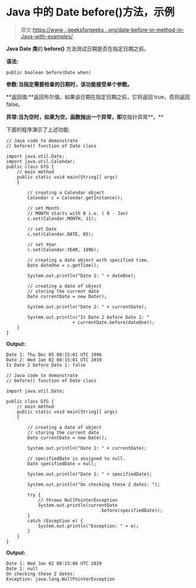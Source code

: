 # Java 中的 Date before()方法，示例

> 原文:[https://www . geeksforgeeks . org/date-before-in-method-in-Java-with-examples/](https://www.geeksforgeeks.org/date-before-method-in-java-with-examples/)

**Java Date 类**的 **before()** 方法测试日期是否在指定日期之前。

**语法:**

```
public boolean before(Date when)

```

**参数:**当指定需要检查的日期时，该功能接受单个参数**。**

**返回值:**返回布尔值。如果该日期在指定日期之前，它将返回 true，否则返回 false。

**异常:**当为空时，如果**为空，函数抛出一个异常，即**空指针异常**。**

下面的程序演示了上述功能:

```
// Java code to demonstrate
// before() function of Date class

import java.util.Date;
import java.util.Calendar;
public class GfG {
    // main method
    public static void main(String[] args)
    {

        // creating a Calendar object
        Calendar c = Calendar.getInstance();

        // set Month
        // MONTH starts with 0 i.e. ( 0 - Jan)
        c.set(Calendar.MONTH, 11);

        // set Date
        c.set(Calendar.DATE, 05);

        // set Year
        c.set(Calendar.YEAR, 1996);

        // creating a date object with specified time.
        Date dateOne = c.getTime();

        System.out.println("Date 1: " + dateOne);

        // creating a date of object
        // storing the current date
        Date currentDate = new Date();

        System.out.println("Date 2: " + currentDate);

        System.out.println("Is Date 2 before Date 1: "
                         + currentDate.before(dateOne));
    }
}
```

**Output:**

```
Date 1: Thu Dec 05 08:15:01 UTC 1996
Date 2: Wed Jan 02 08:15:01 UTC 2019
Is Date 2 before Date 1: false

```

```
// Java code to demonstrate
// before() function of Date class

import java.util.Date;

public class GfG {
    // main method
    public static void main(String[] args)
    {

        // creating a date of object
        // storing the current date
        Date currentDate = new Date();

        System.out.println("Date 1: " + currentDate);

        // specifiedDate is assigned to null.
        Date specifiedDate = null;

        System.out.println("Date 1: " + specifiedDate);

        System.out.println("On checking these 2 dates: ");

        try {
            // throws NullPointerException
            System.out.println(currentDate
                                   .before(specifiedDate));
        }
        catch (Exception e) {
            System.out.println("Exception: " + e);
        }
    }
}
```

**Output:**

```
Date 1: Wed Jan 02 08:15:06 UTC 2019
Date 1: null
On checking these 2 dates: 
Exception: java.lang.NullPointerException

```